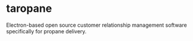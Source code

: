 # taropane
Electron-based open source customer relationship management software specifically for propane delivery.
